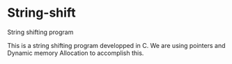 # String-shift
String shifting program

This is a string shifting program developped in C.
We are using pointers and Dynamic memory Allocation to accomplish this.
